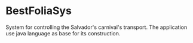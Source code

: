 # BestFoliaSys
System for controlling the Salvador's carnival's transport. The application use java language as base for its construction. 
